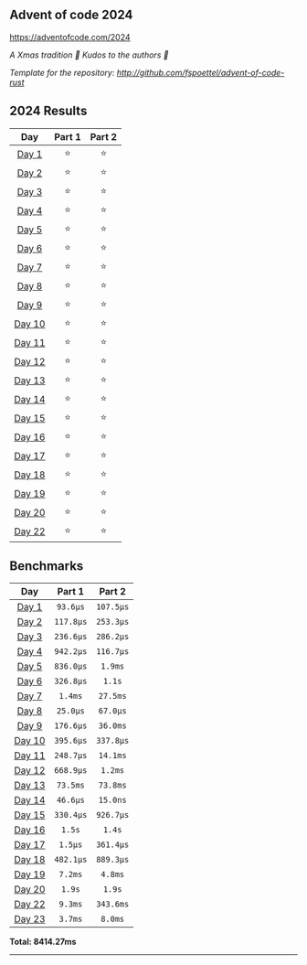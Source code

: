 ## Advent of code 2024

https://adventofcode.com/2024

_A Xmas tradition 🎅 Kudos to the authors 🎉_


_Template for the repository: http://github.com/fspoettel/advent-of-code-rust_


<!--- advent_readme_stars table --->
## 2024 Results

| Day | Part 1 | Part 2 |
| :---: | :---: | :---: |
| [Day 1](https://adventofcode.com/2024/day/1) | ⭐ | ⭐ |
| [Day 2](https://adventofcode.com/2024/day/2) | ⭐ | ⭐ |
| [Day 3](https://adventofcode.com/2024/day/3) | ⭐ | ⭐ |
| [Day 4](https://adventofcode.com/2024/day/4) | ⭐ | ⭐ |
| [Day 5](https://adventofcode.com/2024/day/5) | ⭐ | ⭐ |
| [Day 6](https://adventofcode.com/2024/day/6) | ⭐ | ⭐ |
| [Day 7](https://adventofcode.com/2024/day/7) | ⭐ | ⭐ |
| [Day 8](https://adventofcode.com/2024/day/8) | ⭐ | ⭐ |
| [Day 9](https://adventofcode.com/2024/day/9) | ⭐ | ⭐ |
| [Day 10](https://adventofcode.com/2024/day/10) | ⭐ | ⭐ |
| [Day 11](https://adventofcode.com/2024/day/11) | ⭐ | ⭐ |
| [Day 12](https://adventofcode.com/2024/day/12) | ⭐ | ⭐ |
| [Day 13](https://adventofcode.com/2024/day/13) | ⭐ | ⭐ |
| [Day 14](https://adventofcode.com/2024/day/14) | ⭐ | ⭐ |
| [Day 15](https://adventofcode.com/2024/day/15) | ⭐ | ⭐ |
| [Day 16](https://adventofcode.com/2024/day/16) | ⭐ | ⭐ |
| [Day 17](https://adventofcode.com/2024/day/17) | ⭐ | ⭐ |
| [Day 18](https://adventofcode.com/2024/day/18) | ⭐ | ⭐ |
| [Day 19](https://adventofcode.com/2024/day/19) | ⭐ | ⭐ |
| [Day 20](https://adventofcode.com/2024/day/20) | ⭐ | ⭐ |
| [Day 22](https://adventofcode.com/2024/day/22) | ⭐ | ⭐ |
<!--- advent_readme_stars table --->

<!--- benchmarking table --->
## Benchmarks

| Day | Part 1 | Part 2 |
| :---: | :---: | :---:  |
| [Day 1](./src/bin/01.rs) | `93.6µs` | `107.5µs` |
| [Day 2](./src/bin/02.rs) | `117.8µs` | `253.3µs` |
| [Day 3](./src/bin/03.rs) | `236.6µs` | `286.2µs` |
| [Day 4](./src/bin/04.rs) | `942.2µs` | `116.7µs` |
| [Day 5](./src/bin/05.rs) | `836.0µs` | `1.9ms` |
| [Day 6](./src/bin/06.rs) | `326.8µs` | `1.1s` |
| [Day 7](./src/bin/07.rs) | `1.4ms` | `27.5ms` |
| [Day 8](./src/bin/08.rs) | `25.0µs` | `67.0µs` |
| [Day 9](./src/bin/09.rs) | `176.6µs` | `36.0ms` |
| [Day 10](./src/bin/10.rs) | `395.6µs` | `337.8µs` |
| [Day 11](./src/bin/11.rs) | `248.7µs` | `14.1ms` |
| [Day 12](./src/bin/12.rs) | `668.9µs` | `1.2ms` |
| [Day 13](./src/bin/13.rs) | `73.5ms` | `73.8ms` |
| [Day 14](./src/bin/14.rs) | `46.6µs` | `15.0ns` |
| [Day 15](./src/bin/15.rs) | `330.4µs` | `926.7µs` |
| [Day 16](./src/bin/16.rs) | `1.5s` | `1.4s` |
| [Day 17](./src/bin/17.rs) | `1.5µs` | `361.4µs` |
| [Day 18](./src/bin/18.rs) | `482.1µs` | `889.3µs` |
| [Day 19](./src/bin/19.rs) | `7.2ms` | `4.8ms` |
| [Day 20](./src/bin/20.rs) | `1.9s` | `1.9s` |
| [Day 22](./src/bin/22.rs) | `9.3ms` | `343.6ms` |
| [Day 23](./src/bin/23.rs) | `3.7ms` | `8.0ms` |

**Total: 8414.27ms**
<!--- benchmarking table --->

---
